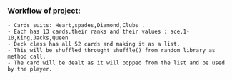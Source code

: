### Workflow of project:
    - Cards suits: Heart,spades,Diamond,Clubs . 
    - Each has 13 cards,their ranks and their values : ace,1-10,King,Jacks,Queen
    - Deck class has all 52 cards and making it as a list.
    - This will be shuffled throught shuffle() from random library as method call.
    - The card will be dealt as it will popped from the list and be used by the player.
